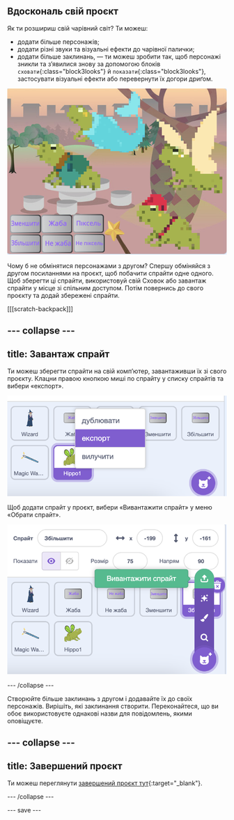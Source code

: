 ## Вдоскональ свій проєкт

Як ти розшириш свій чарівний світ? Ти можеш:
+ додати більше персонажів;
+ додати різні звуки та візуальні ефекти до чарівної палички;
+ додати більше заклинань, — ти можеш зробити так, щоб персонажі зникли та зʼявилися знову за допомогою блоків `сховати`{:class="block3looks"} й `показати`{:class="block3looks"}, застосувати візуальні ефекти або перевернути їх догори дриґом.

![Проєкт із чотирма спрайтами та новими кнопками заклинань для перетворення спрайтів у пікселі.](images/upgrade-step.png)

Чому б не обмінятися персонажами з другом? Спершу обміняйся з другом посиланнями на проєкт, щоб побачити спрайти одне одного. Щоб зберегти ці спрайти, використовуй свій Сховок або завантаж спрайти у місце зі спільним доступом. Потім повернись до свого проєкту та додай збережені спрайти.

[[[scratch-backpack]]]

--- collapse ---
---
title: Завантаж спрайт
---

Ти можеш зберегти спрайти на свій компʼютер, завантаживши їх зі свого проєкту. Клацни правою кнопкою миші по спрайту у списку спрайтів та вибери «експорт».

![Спливне меню в списку спрайтів.](images/export-sprite.png)

Щоб додати спрайт у проєкт, вибери «Вивантажити спрайт» у меню «Обрати спрайт».

![Відкрите меню «Обрати спрайт», де видно опцію «Вивантажити спрайт».](images/upload-sprite.png)

--- /collapse ---

Створюйте більше заклинань з другом і додавайте їх до своїх персонажів. Вирішіть, які заклинання створити. Переконайтеся, що ви обоє використовуєте однакові назви для повідомлень, якими оповіщуєте.

--- collapse ---
---
title: Завершений проєкт
---

Ти можеш переглянути [завершений проєкт тут](https://scratch.mit.edu/projects/1013249921/){:target="_blank"}.

--- /collapse ---

--- save ---
